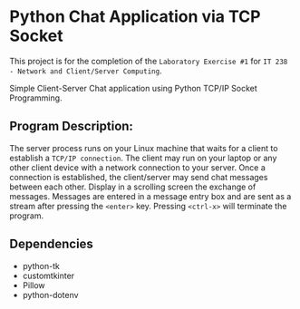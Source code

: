 # Python Chat Application via TCP Socket
This project is for the completion of the `Laboratory Exercise #1` for `IT 238 - Network and Client/Server Computing`.   

Simple Client-Server Chat application using Python TCP/IP Socket Programming.

## Program Description: 
The server process runs on your Linux machine that waits for a client to establish a `TCP/IP connection`. The client may run on your laptop or any other client device with a network connection to your server. Once a connection is established, the client/server may send chat messages between each other. Display in a scrolling screen the exchange of messages. Messages are entered in a message entry box and are sent as a stream after pressing the `<enter>` key. Pressing `<ctrl-x>` will terminate the program.


## Dependencies
* python-tk
* customtkinter
* Pillow
* python-dotenv
